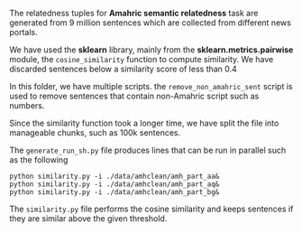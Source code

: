 The relatedness tuples for **Amahric semantic relatedness** task are generated from 9 million sentences which are collected from different news portals.

We have used the **sklearn** library, mainly from the **sklearn.metrics.pairwise** module, the `cosine_similarity` function to compute similarity. We have discarded sentences below a similarity score of less than 0.4

In this folder, we have multiple scripts. the `remove_non_amahric_sent` script is used to remove sentences that contain non-Amahric script such as numbers.


Since the similarity function took a longer time, we have split the file into manageable chunks, such as 100k sentences.

The `generate_run_sh.py` file produces lines that can be run in parallel such as the following
```
python similarity.py -i ./data/amhclean/amh_part_aa& 
python similarity.py -i ./data/amhclean/amh_part_aq&
python similarity.py -i ./data/amhclean/amh_part_bg& 

```

The `similarity.py` file performs the cosine similarity and keeps sentences if they are similar above the given threshold.

